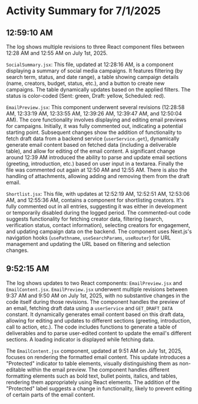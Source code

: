 # Activity Summary for 7/1/2025

## 12:59:10 AM
The log shows multiple revisions to three React component files between 12:28 AM and 12:55 AM on July 1st, 2025.

`SocialSummary.jsx`: This file, updated at 12:28:16 AM,  is a component displaying a summary of social media campaigns. It features filtering (by search term, status, and date range),  a table showing campaign details (name, creators, budget, status, etc.), and a button to create new campaigns. The table dynamically updates based on the applied filters.  The status is color-coded (Sent: green, Draft: yellow, Scheduled: red).

`EmailPreview.jsx`: This component underwent several revisions (12:28:58 AM, 12:33:19 AM, 12:33:55 AM, 12:39:26 AM, 12:39:47 AM, and 12:50:04 AM).  The core functionality involves displaying and editing email previews for campaigns. Initially, it was fully commented out, indicating a potential starting point.  Subsequent changes show the addition of functionality to fetch draft data from a backend service (`userService.get`), dynamically generate email content based on fetched data (including a deliverable table), and allow for editing of the email content.  A significant change around 12:39 AM introduced the ability to parse and update email sections (greeting, introduction, etc.) based on user input in a textarea. Finally the file was commented out again at 12:50 AM and 12:55 AM. There is also the handling of attachments, allowing adding and removing them from the draft email.

`Shortlist.jsx`: This file, with updates at 12:52:19 AM, 12:52:51 AM, 12:53:06 AM, and 12:55:36 AM, contains a component for shortlisting creators.  It's fully commented out in all entries, suggesting it was either in development or temporarily disabled during the logged period. The commented-out code suggests functionality for fetching creator data, filtering (search, verification status, contact information), selecting creators for engagement, and updating campaign data on the backend.  The component uses Next.js's navigation hooks (`usePathname`, `useSearchParams`, `useRouter`) for URL management and updating the URL based on filtering and selection changes.


## 9:52:15 AM
The log shows updates to two React components: `EmailPreview.jsx` and `EmailContent.jsx`.  `EmailPreview.jsx` underwent multiple revisions between 9:37 AM and 9:50 AM on July 1st, 2025, with no substantive changes in the code itself during those revisions. The component handles the preview of an email, fetching draft data using a `userService` and `GET_DRAFT_DATA` constant. It dynamically generates email content based on this draft data, allowing for editing and updates to different sections (greeting, introduction, call to action, etc.).  The code includes functions to generate a table of deliverables and to parse user-edited content to update the email's different sections. A loading indicator is displayed while fetching data.

The `EmailContent.jsx` component, updated at 9:51 AM on July 1st, 2025, focuses on rendering the formatted email content.  This update introduces a "Protected" indicator to table elements, visually distinguishing them as non-editable within the email preview. The component handles different formatting elements such as bold text, bullet points, italics, and tables, rendering them appropriately using React elements.  The addition of the "Protected" label suggests a change in functionality, likely to prevent editing of certain parts of the email content.
